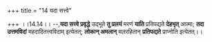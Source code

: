 +++
title = "14 यदा सत्त्वे"

+++
।।14.14।। --,**यदा सत्त्वे प्रवृद्धे** उद्भूते **तु प्रलयं** मरणं
**याति** प्रतिपद्यते **देहभृत्** आत्मा; **तदा उत्तमविदां**
महदादितत्त्वविदाम् इत्येतत्; **लोकान् अमलान्** मलरहितान् **प्रतिपद्यते**
प्राप्नोति इत्येतत्।।
